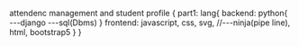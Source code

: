 attendenc management and student profile 
{
part1:
  lang{
    backend:
      python{
        ---django
        ---sql(Dbms)
      }
    frontend:
      javascript,
      css,
      svg,
      //---ninja(pipe line),
      html,
      bootstrap5
  }
}

